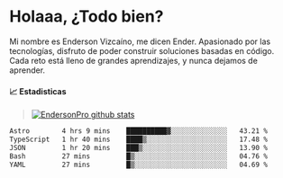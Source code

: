 
# Holaaa, ¿Todo bien?

Mi nombre es Enderson Vizcaíno, me dicen Ender. Apasionado por las tecnologías, disfruto de poder construir soluciones basadas en código. Cada reto está lleno de grandes aprendizajes, y nunca dejamos de aprender. 

#### :chart_with_upwards_trend: Estadisticas
> [![EndersonPro github stats](https://github-readme-stats.vercel.app/api?username=endersonpro&theme=vue-dark&show_icons=true)](https://github.com/anuraghazra/github-readme-stats) 


<!--START_SECTION:waka-->

```txt
Astro        4 hrs 9 mins    ██████████▓░░░░░░░░░░░░░░   43.21 %
TypeScript   1 hr 40 mins    ████▒░░░░░░░░░░░░░░░░░░░░   17.48 %
JSON         1 hr 20 mins    ███▒░░░░░░░░░░░░░░░░░░░░░   13.90 %
Bash         27 mins         █▒░░░░░░░░░░░░░░░░░░░░░░░   04.76 %
YAML         27 mins         █▒░░░░░░░░░░░░░░░░░░░░░░░   04.69 %
```

<!--END_SECTION:waka-->

[website]: https://endersonpro.github.io/portfolio/
[twitter]: https://twitter.com/endersonj_
[youtube]: https://youtube.com/ByEnderson
[instagram]: https://instagram.com/endersonvizc
[linkedin]: https://www.linkedin.com/in/enderson-vizcaino-2aa927175/
